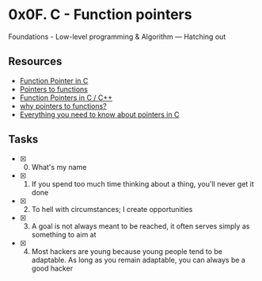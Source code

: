 # 0x0F. C - Function pointers
Foundations - Low-level programming & Algorithm ― Hatching out

## Resources
* [Function Pointer in C](https://www.geeksforgeeks.org/function-pointer-in-c/)
* [Pointers to functions](https://publications.gbdirect.co.uk//c_book/chapter5/function_pointers.html)
* [Function Pointers in C / C++](https://www.youtube.com/watch?v=ynYtgGUNelE)
* [why pointers to functions?](https://www.youtube.com/watch?v=sxTFSDAZM8s&feature=youtu.be)
* [Everything you need to know about pointers in C](https://boredzo.org/pointers/)

## Tasks
* [x] 0. What's my name
* [x] 1. If you spend too much time thinking about a thing, you'll never get it done
* [x] 2. To hell with circumstances; I create opportunities
* [x] 3. A goal is not always meant to be reached, it often serves simply as something to aim at
* [x] 4. Most hackers are young because young people tend to be adaptable. As long as you remain adaptable, you can always be a good hacker
